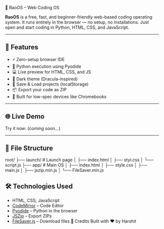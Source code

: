 🧠 RaoOS – Web Coding OS

**RaoOS** is a free, fast, and beginner-friendly web-based coding operating system. It runs entirely in the browser — no setup, no installations. Just open and start coding in Python, HTML, CSS, and JavaScript.

---

## 🚀 Features

- ⚡ Zero-setup browser IDE
- 🐍 Python execution using Pyodide
- 💻 Live preview for HTML, CSS, and JS
- 🎨 Dark theme (Dracula-inspired)
- 💾 Save & Load projects (localStorage)
- 📦 Export your code as ZIP
- 🎯 Built for low-spec devices like Chromebooks

---

## 🌐 Live Demo

Try it now: (coming soon...)

---

## 📁 File Structure

root/
├── launch/ # Launch page
│ ├── index.html
│ ├── styl.css
│ └── script.js
├── app/ # Main OS
│ ├── index.html
│ ├── style.css
│ ├── main.js
│ ├── jszip.min.js
│ └── FileSaver.min.js

## 🛠️ Technologies Used

- HTML, CSS, JavaScript
- [CodeMirror](https://codemirror.net/) – Code Editor
- [Pyodide](https://pyodide.org/) – Python in the browser
- [JSZip](https://stuk.github.io/jszip/) – Export ZIPs
- [FileSaver.js](https://github.com/eligrey/FileSaver.js/) – Download files
🙌 Credits
Built with ❤️ by Harshit


